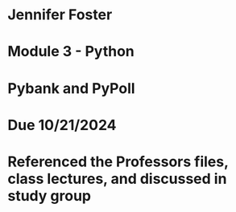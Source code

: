 # Jennifer Foster 
# Module 3 - Python 
# Pybank and PyPoll
# Due 10/21/2024

# Referenced the Professors files, class lectures, and discussed in study group 